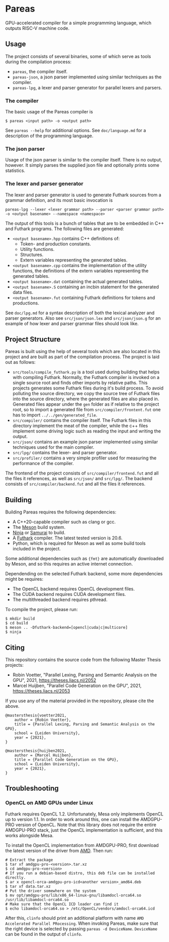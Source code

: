 # Pareas

GPU-accelerated compiler for a simple programming language, which outputs RISC-V machine code.

## Usage

The project consists of several binaries, some of which serve as tools during the compilation process:
* `pareas`, the compiler itself.
* `pareas-json`, a json parser implemented using similar techniques as the compiler.
* `pareas-lpg`, a lexer and parser generator for parallel lexers and parsers.

### The compiler

The basic usage of the Pareas compiler is
```
$ pareas <input path> -o <output path>
```
See `pareas --help` for additional options. See `doc/language.md` for a description of the programming language.

### The json parser

Usage of the json parser is similar to the compiler itself. There is no output, however. It simply parses the supplied json file and optionally prints some statistics.

### The lexer and parser generator

The lexer and parser generator is used to generate Futhark sources from a grammar definition, and its most basic invocation is
```
pareas-lpg --lexer <lexer grammar path> --parser <parser grammar path> -o <output basename> --namespace <namespace>

```

The output of this tools is a bunch of tables that are to be embedded in C++ and Futhark programs. The following files are generated:
* `<output basename>.hpp` contains C++ definitions of:
    * Token- and production constants.
    * Utility functions.
    * Structures.
    * Extern variables representing the generated tables.
* `<output basename>.cpp` contains the implementation of the utility functions, the definitions of the extern variables representing the generated tables.
* `<output basename>.dat` containing the actual generated tables.
* `<output basename>.S` containing an incbin statement for the generated data files.
* `<output basename>.fut` containing Futhark definitions for tokens and productions.

See `doc/lpg.md` for a syntax description of both the lexical analyzer and parser generators. Also see `src/json/json.lex` and `src/json/json.g` for an example of how lexer and parser grammar files should look like.

## Project Structure

Pareas is built using the help of several tools which are also located in this project and are built as part of the compilation process. The project is laid out as follows:
* `src/tools/compile_futhark.py` is a tool used during building that helps with compiling Futhark. Normally, the Futhark compiler is invoked on a single source root and finds other imports by relative paths. This projects generates some Futhark files during it's build process. To avoid polluting the source directory, we copy the source tree of Futhark files into the source directory, where the generated files are also placed in. Generated files appear under the `gen` folder as if relative to the project root, so to import a generated file from `src/compiler/frontent.fut` one has to import `../../gen/generated_file`.
* `src/compiler/` contains the compiler itself. The Futhark files in this directory implement the meat of the compiler, while the c++ files implement some driving logic such as reading the input and writing the output.
* `src/json/` contains an example json parser implemented using similar techniques used for the main compiler.
* `src/lpg/` contains the lexer- and parser generator.
* `src/profiler/` contains a very simple profiler used for measuring the performance of the compiler.

The frontend of the project consists of `src/compiler/frontend.fut` and all the files it references, as well as `src/json/` and `src/lpg/`. The backend consists of `src/compiler/backend.fut` and all the files it references.

## Building

Building Pareas requires the following dependencies:
* A C++20-capable compiler such as clang or gcc.
* The [Meson](https://mesonbuild.com/) build system.
* [Ninja](https://ninja-build.org) or [Samurai](https://github.com/michaelforney/samurai) to build.
* A [Futhark](https://github.com/diku-dk/futhark) compiler. The latest tested version is 20.6.
* Python, which is required for Meson as well as some build tools included in the project.

Some additional dependencies such as `{fmt}` are automatically downloaded by Meson, and so this requires an active internet connection.

Dependending on the selected Futhark backend, some more dependencies might be requires:
* The OpenCL backend requires OpenCL development files.
* The CUDA backend requires CUDA development files.
* The multithreaded backend requires pthread.

To compile the project, please run:
```
$ mkdir build
$ cd build
$ meson .. -Dfuthark-backend=[opencl|cuda|c|multicore]
$ ninja
```

## Citing

This repository contains the source code from the following Master Thesis projects:
* Robin Voetter, "Parallel Lexing, Parsing and Semantic Analysis on the GPU", 2021, https://theses.liacs.nl/2052
* Marcel Huijben, "Parallel Code Generation on the GPU", 2021, https://theses.liacs.nl/2053

If you use any of the material provided in the repository, please cite the above.

```
@mastersthesis{voetter2021,
    author = {Robin Voetter},
    title = {Parallel Lexing, Parsing and Semantic Analysis on the GPU},
    school = {Leiden University},
    year = {2021},
}
```
```
@mastersthesis{huijben2021,
    author = {Marcel Huijben},
    title = {Parallel Code Generation on the GPU},
    school = {Leiden University},
    year = {2021},
}
```

## Troubleshooting

### OpenCL on AMD GPUs under Linux

Futhark requires OpenCL 1.2. Unfortunately, Mesa only implements OpenCL up to version 1.1. In order to work around this, one can install the AMDGPU-PRO version of OpenCL. Note that this library does not require the entire AMDGPU-PRO stack, just the OpenCL implementation is sufficient, and this works alongside Mesa.

To install the OpenCL implementation from AMDGPU-PRO, first download the latest version of the driver from [AMD](https://www.amd.com/en/support). Then run:
```
# Extract the package
$ tar xf amdgpu-pro-<version>.tar.xz
$ cd amdgpu-pro-<version>
# If you run a debian-based distro, this deb file can be installed directly.
$ ar x opencl-orca-amdgpu-pro-icd<another version>_amd64.deb
$ tar xf data.tar.xz
# Put the driver somewhere on the system
$ mv opt/amdgpu-pro/lib/x86_64-linux-gnu/libamdocl-orca64.so /usr/lib/libamdocl-orca64.so
# Make sure that the OpenCL ICD loader can find it
$ echo libamdocl-orca64.so > /etc/OpenCL/vendors/amdocl-orca64.icd
```

After this, `clinfo` should print an additional platform with name `AMD Accelerated Parallel PRocessing`. When invoking Pareas, make sure that the right device is selected by passing `pareas -d DeviceName`. `DeviceName` can be found in the output of `clinfo`.
